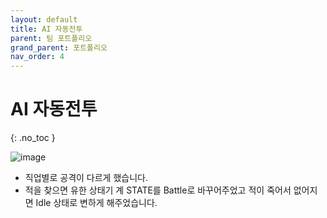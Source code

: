```yaml
---
layout: default
title: AI 자동전투
parent: 팀 포트폴리오
grand_parent: 포트폴리오
nav_order: 4
---
```


# AI 자동전투  
{: .no_toc }

![image](https://user-images.githubusercontent.com/114732330/236992483-40eeea99-a648-4e45-acda-4efad9cf81d5.png)  

- 직업별로 공격이 다르게 했습니다.  
- 적을 찾으면 유한 상태기 계 STATE를 Battle로 바꾸어주었고 적이 죽어서 없어지면 Idle 상태로 변하게 해주었습니다.
